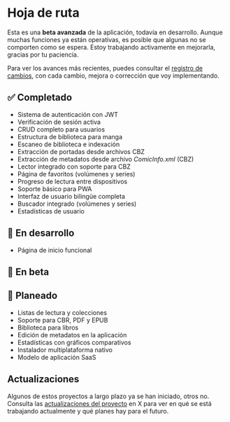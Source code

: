 # Hoja de ruta

Esta es una **beta avanzada** de la aplicación, todavía en desarrollo. Aunque muchas funciones ya están operativas, es posible que algunas no se comporten como se espera. Estoy trabajando activamente en mejorarla, gracias por tu paciencia.

Para ver los avances más recientes, puedes consultar el [registro de cambios](/otros/changelog.md), con cada cambio, mejora o corrección que voy implementando.

## ✅ Completado

- Sistema de autenticación con JWT
- Verificación de sesión activa
- CRUD completo para usuarios
- Estructura de biblioteca para manga
- Escaneo de biblioteca e indexación
- Extracción de portadas desde archivos CBZ
- Extracción de metadatos desde archivo _ComicInfo.xml_ (CBZ)
- Lector integrado con soporte para CBZ
- Página de favoritos (volúmenes y series)
- Progreso de lectura entre dispositivos
- Soporte básico para PWA
- Interfaz de usuario bilingüe completa
- Buscador integrado (volúmenes y series)
- Estadísticas de usuario

## 🚧 En desarrollo

- Página de inicio funcional

## 🧪 En beta

## 📝 Planeado

- Listas de lectura y colecciones
- Soporte para CBR, PDF y EPUB
- Biblioteca para libros
- Edición de metadatos en la aplicación
- Estadísticas con gráficos comparativos
- Instalador multiplataforma nativo
- Modelo de aplicación SaaS

## Actualizaciones

Algunos de estos proyectos a largo plazo ya se han iniciado, otros no. Consulta las [actualizaciones del proyecto](https://x.com/bunkoshelf) en X para ver en qué se está trabajando actualmente y qué planes hay para el futuro.
